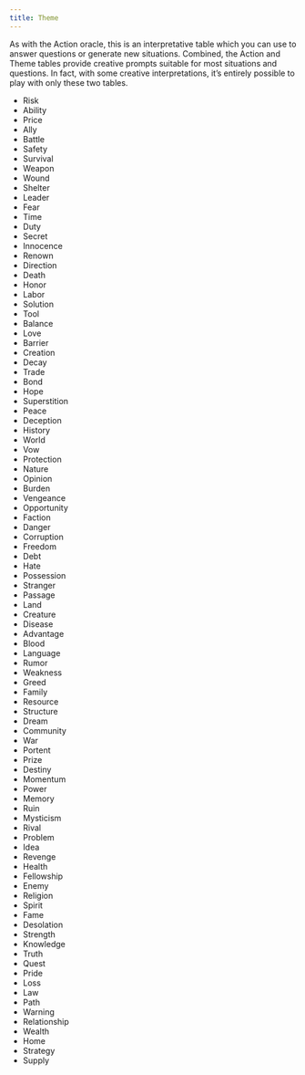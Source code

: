 ```yaml
---
title: Theme
---
```


As with the Action oracle, this is an interpretative table which you can use to answer questions or generate new situations. Combined, the Action and Theme tables provide creative prompts suitable for most situations and questions. In fact, with some creative interpretations, it’s entirely possible to play with only these two tables.

- Risk
- Ability
- Price
- Ally
- Battle
- Safety
- Survival
- Weapon
- Wound
- Shelter
- Leader
- Fear
- Time
- Duty
- Secret
- Innocence
- Renown
- Direction
- Death
- Honor
- Labor
- Solution
- Tool
- Balance
- Love
- Barrier
- Creation
- Decay
- Trade
- Bond
- Hope
- Superstition
- Peace
- Deception
- History
- World
- Vow
- Protection
- Nature
- Opinion
- Burden
- Vengeance
- Opportunity
- Faction
- Danger
- Corruption
- Freedom
- Debt
- Hate
- Possession
- Stranger
- Passage
- Land
- Creature
- Disease
- Advantage
- Blood
- Language
- Rumor
- Weakness
- Greed
- Family
- Resource
- Structure
- Dream
- Community
- War
- Portent
- Prize
- Destiny
- Momentum
- Power
- Memory
- Ruin
- Mysticism
- Rival
- Problem
- Idea
- Revenge
- Health
- Fellowship
- Enemy
- Religion
- Spirit
- Fame
- Desolation
- Strength
- Knowledge
- Truth
- Quest
- Pride
- Loss
- Law
- Path
- Warning
- Relationship
- Wealth
- Home
- Strategy
- Supply
